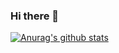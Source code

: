 ### Hi there 👋
[![Anurag's github stats](https://github-readme-stats.vercel.app/api?username=happymink)](https://github.com/anuraghazra/github-readme-stats)
<!--
**happymink/happymink** is a ✨ _special_ ✨ repository because its `README.md` (this file) appears on your GitHub profile.

Here are some ideas to get you started:

- 🔭 I’m currently working on ...
- 🌱 I’m currently learning ...
- 👯 I’m looking to collaborate on ...
- 🤔 I’m looking for help with ...
- 💬 Ask me about ...
- 📫 How to reach me: ...
- 😄 Pronouns: ...
- ⚡ Fun fact: ...
-->

